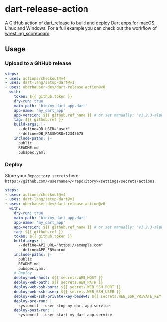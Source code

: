 # dart-release-action

A GitHub action of [dart_release](https://github.com/Oberhauser-Dev/dart_packages/tree/main/packages/dart_release) to build and deploy Dart apps for macOS, Linux and Windows.
For a full example you can check out the workflow of [wrestling_scoreboard](https://github.com/Oberhauser-Dev/wrestling_scoreboard/blob/main/.github/workflows/release-server.yml).

## Usage

### Upload to a GitHub release

```yaml
steps:
- uses: actions/checkout@v4
- uses: dart-lang/setup-dart@v1
- uses: oberhauser-dev/dart-release-action@v0
  with:
    token: ${{ github.token }}
    dry-run: true
    main-path: 'bin/my_dart_app.dart'
    app-name: 'my_dart_app'
    app-version: ${{ github.ref_name }} # or set manually: 'v1.2.3-alpha.4'
    tag: ${{ github.ref }}
    build-args: |-
      --define=DB_USER="user"
      --define=DB_PASSWORD=12345678
    include-paths: |-
      public
      README.md
      pubspec.yaml
```

### Deploy

Store your `Repository secrets` here: `https://github.com/<username>/<repository>/settings/secrets/actions`.

```yaml
steps:
- uses: actions/checkout@v4
- uses: dart-lang/setup-dart@v1
- uses: oberhauser-dev/dart-release-action@v0
  with:
    dry-run: true
    main-path: 'bin/my_dart_app.dart'
    app-name: 'my_dart_app'
    app-version: ${{ github.ref_name }} # or set manually: 'v1.2.3-alpha.4'
    tag: ${{ github.ref }}
    token: ${{ github.token }}
    build-args: |-
      --define=API_URL="https://example.com"
      --define=APP_ENV=prod
    include-paths: |-
      public
      README.md
      pubspec.yaml
    # Deploy
    deploy-web-host: ${{ secrets.WEB_HOST }}
    deploy-web-path: ${{ secrets.WEB_PATH }}
    deploy-web-ssh-port: ${{ secrets.WEB_SSH_PORT }}
    deploy-web-ssh-user: ${{ secrets.WEB_SSH_USER }}
    deploy-web-ssh-private-key-base64: ${{ secrets.WEB_SSH_PRIVATE_KEY }}
    deploy-pre-run: |
      systemctl --user stop my-dart-app.service 
    deploy-post-run: |
      systemctl --user start my-dart-app.service
```
